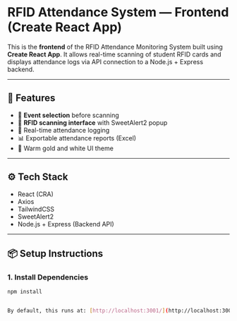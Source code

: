 # RFID Attendance System — Frontend (Create React App)

This is the **frontend** of the RFID Attendance Monitoring System built using **Create React App**. It allows real-time scanning of student RFID cards and displays attendance logs via API connection to a Node.js + Express backend.

---

## 🚀 Features

- 🎫 **Event selection** before scanning
- 📡 **RFID scanning interface** with SweetAlert2 popup
- 📅 Real-time attendance logging
- 📊 Exportable attendance reports (Excel)
- 🎨 Warm gold and white UI theme

---

## ⚙️ Tech Stack

- React (CRA)
- Axios
- TailwindCSS
- SweetAlert2
- Node.js + Express (Backend API)

---

## 📦 Setup Instructions

### 1. Install Dependencies

```bash
npm install


By default, this runs at: [http://localhost:3001/](http://localhost:3001/)



